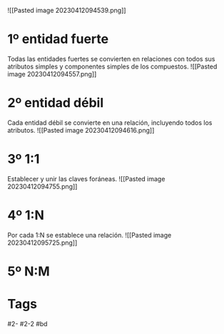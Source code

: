 ![[Pasted image 20230412094539.png]]
# 1º entidad fuerte
Todas las entidades fuertes se convierten en relaciones con todos sus atributos simples y componentes simples de los compuestos.
![[Pasted image 20230412094557.png]]
# 2º entidad débil
Cada entidad débil se convierte en una relación, incluyendo todos los atributos.
![[Pasted image 20230412094616.png]]
# 3º 1:1
Establecer y unir las claves foráneas.
![[Pasted image 20230412094755.png]]
# 4º 1:N
Por cada 1:N se establece una relación.
![[Pasted image 20230412095725.png]]
# 5º N:M

# Tags
#2- 
#2-2 
#bd 